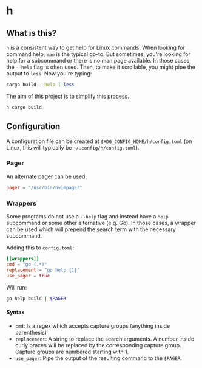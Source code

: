 # h

## What is this?

`h` is a consistent way to get help for Linux commands. When looking for command help, `man` is the typical go-to. But sometimes, you're looking for help for a subcommand or there is no man page available. In those cases, the `--help` flag is often used. Then, to make it scrollable, you might pipe the output to `less`. Now you're typing:

```bash
cargo build --help | less
```

The aim of this project is to simplify this process.

```bash
h cargo build
```

## Configuration

A configuration file can be created at `$XDG_CONFIG_HOME/h/config.toml` (on Linux, this will typically be `~/.config/h/config.toml`).

### Pager

An alternate pager can be used.

```toml
pager = "/usr/bin/nvimpager"
```

### Wrappers

Some programs do not use a `--help` flag and instead have a `help` subcommand or some other alternative (e.g. Go). In those cases, a wrapper can be used which will prepend the search term with the necessary subcommand.

Adding this to `config.toml`:

```toml
[[wrappers]]
cmd = "go (.*)"
replacement = "go help {1}"
use_pager = true
```

Will run:

```bash
go help build | $PAGER
```

#### Syntax

- `cmd`: Is a regex which accepts capture groups (anything inside parenthesis)
- `replacement`: A string to replace the search arguments. A number inside curly braces will be replaced by the corresponding capture group. Capture groups are numbered starting with 1.
- `use_pager`: Pipe the output of the resulting command to the `$PAGER`.
